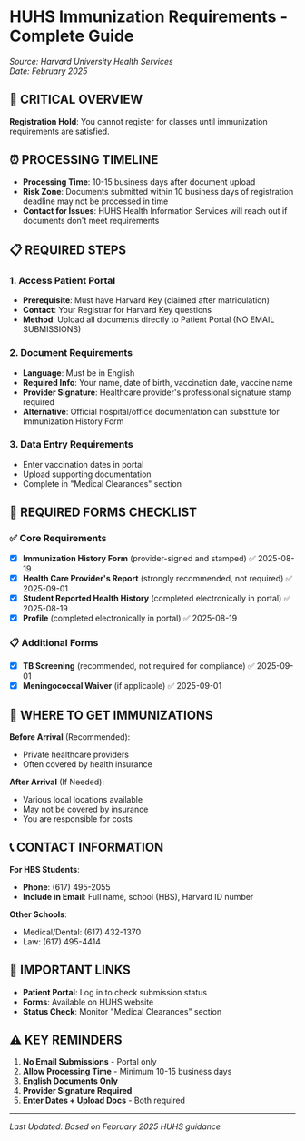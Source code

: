 # HUHS Immunization Requirements - Complete Guide

*Source: Harvard University Health Services*  
*Date: February 2025*

## 🚨 CRITICAL OVERVIEW

**Registration Hold**: You cannot register for classes until immunization requirements are satisfied.

## ⏰ PROCESSING TIMELINE

- **Processing Time**: 10-15 business days after document upload
- **Risk Zone**: Documents submitted within 10 business days of registration deadline may not be processed in time
- **Contact for Issues**: HUHS Health Information Services will reach out if documents don't meet requirements

## 📋 REQUIRED STEPS

### 1. Access Patient Portal
- **Prerequisite**: Must have Harvard Key (claimed after matriculation)
- **Contact**: Your Registrar for Harvard Key questions
- **Method**: Upload all documents directly to Patient Portal (NO EMAIL SUBMISSIONS)

### 2. Document Requirements
- **Language**: Must be in English
- **Required Info**: Your name, date of birth, vaccination date, vaccine name
- **Provider Signature**: Healthcare provider's professional signature stamp required
- **Alternative**: Official hospital/office documentation can substitute for Immunization History Form

### 3. Data Entry Requirements
- Enter vaccination dates in portal
- Upload supporting documentation
- Complete in "Medical Clearances" section

## 📄 REQUIRED FORMS CHECKLIST

### ✅ Core Requirements
- [x] **Immunization History Form** (provider-signed and stamped) ✅ 2025-08-19
- [x] **Health Care Provider's Report** (strongly recommended, not required) ✅ 2025-09-01
- [x] **Student Reported Health History** (completed electronically in portal) ✅ 2025-08-19
- [x] **Profile** (completed electronically in portal) ✅ 2025-08-19

### 📋 Additional Forms
- [x] **TB Screening** (recommended, not required for compliance) ✅ 2025-09-01
- [x] **Meningococcal Waiver** (if applicable) ✅ 2025-09-01

## 🏥 WHERE TO GET IMMUNIZATIONS

**Before Arrival** (Recommended):
- Private healthcare providers
- Often covered by health insurance

**After Arrival** (If Needed):
- Various local locations available
- May not be covered by insurance
- You are responsible for costs

## 📞 CONTACT INFORMATION

**For HBS Students**:
- **Phone**: (617) 495-2055
- **Include in Email**: Full name, school (HBS), Harvard ID number

**Other Schools**:
- Medical/Dental: (617) 432-1370
- Law: (617) 495-4414

## 🔗 IMPORTANT LINKS

- **Patient Portal**: Log in to check submission status
- **Forms**: Available on HUHS website
- **Status Check**: Monitor "Medical Clearances" section

## ⚠️ KEY REMINDERS

1. **No Email Submissions** - Portal only
2. **Allow Processing Time** - Minimum 10-15 business days
3. **English Documents Only**
4. **Provider Signature Required**
5. **Enter Dates + Upload Docs** - Both required

---

*Last Updated: Based on February 2025 HUHS guidance*